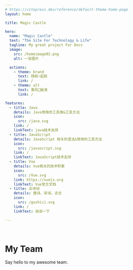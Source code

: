 ```yaml
---
# https://vitepress.dev/reference/default-theme-home-page
layout: home

title: Magic Castle

hero:
  name: "Magic Castle"
  text: "The Site For Technology & Life"
  tagline: My great project For Docs
  image:
    src: /homeimage02.png
    alt: 一张图片

  actions:
    - theme: brand
      text: 扬帆⚡️起航
      link: /
    - theme: alt
      text: 乘风🌊破浪
      link: /

features:
  - title: Java
    details: Java常用的工具类&工具方法
    icon:
      src: /java.svg
    link: /
    linkText: java技术支持
  - title: JavaScript
    details: JavaScript 相关的语法&常用的工具方法
    icon:
      src: /javascript.svg
    link: /
    linkText: JavaScript技术支持
  - title: Vue
    details: Vue相关的技术积累
    icon:
      src: /Vue.svg
    link: https://vuejs.org
    linkText: Vue官方文档
  - title: 古诗词
    details: 唐诗、宋词、古文
    icon:
      src: /gushici.svg
    link: /
    linkText: 阅读一下

---
```


<br/>




<script setup>
import { VPTeamMembers } from 'vitepress/theme'

const members = [
  {
    avatar: '/MagicCastle/docs/nailiangluwan.jpg',
    name: 'NorthCastle',
    title: 'Creator',

    // links: [
    //   { icon: 'github', link: 'https://github.com/yyx990803' },
    //   { icon: 'twitter', link: 'https://twitter.com/youyuxi' }
    // ]
  },
  {
    avatar: '/MagicCastle/docs/nailiangluwan.jpg',
    name: 'NorthCastle',
    title: 'Developer',
  }
]
</script>

# My Team

Say hello to my awesome team.

<VPTeamMembers size="small" :members="members" />



<style module>

  :root {
    --vp-home-hero-name-color: transparent;
    --vp-home-hero-name-background: -webkit-linear-gradient(120deg, #bd34fe 30%, #41d1ff);

    --vp-home-hero-image-background-image: linear-gradient(-45deg, #bd34fe 50%, #47caff 50%);
    --vp-home-hero-image-filter: blur(54px);
    
  }
</style>

